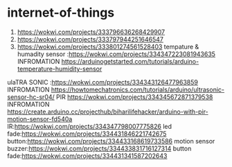 # internet-of-things


1.  https://wokwi.com/projects/333796636268429907
2.  https://wokwi.com/projects/333797944251646547
3.   https://wokwi.com/projects/333801274561528403
tempature & humadity sensor :https://wokwi.com/projects/334347223081943635
INFROMATION
https://arduinogetstarted.com/tutorials/arduino-temperature-humidity-sensor

ulaTRA SONIC
:https://wokwi.com/projects/334343126477963859
INFROMATION
https://howtomechatronics.com/tutorials/arduino/ultrasonic-sensor-hc-sr04/
PIR
https://wokwi.com/projects/334345672871379538
INFROMATION
https://create.arduino.cc/projecthub/biharilifehacker/arduino-with-pir-motion-sensor-fd540a
IR:https://wokwi.com/projects/334347798007775826
led fade:https://wokwi.com/projects/334431846221742675
button:https://wokwi.com/projects/334433168619733586
motion sensor buzzer:https://wokwi.com/projects/334433831716127314
button fade:https://wokwi.com/projects/334431341587202643

